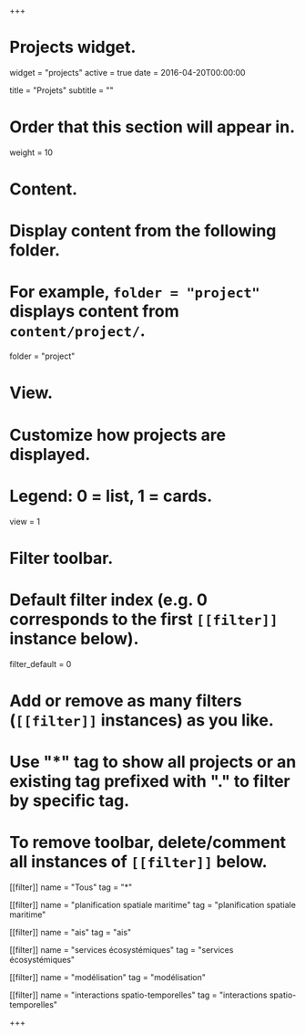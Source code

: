 +++
# Projects widget.
widget = "projects"
active = true
date = 2016-04-20T00:00:00

title = "Projets"
subtitle = ""

# Order that this section will appear in.
weight = 10

# Content.
# Display content from the following folder.
# For example, `folder = "project"` displays content from `content/project/`.
folder = "project"

# View.
# Customize how projects are displayed.
# Legend: 0 = list, 1 = cards.
view = 1

# Filter toolbar.

# Default filter index (e.g. 0 corresponds to the first `[[filter]]` instance below).
filter_default = 0

# Add or remove as many filters (`[[filter]]` instances) as you like.
# Use "*" tag to show all projects or an existing tag prefixed with "." to filter by specific tag.
# To remove toolbar, delete/comment all instances of `[[filter]]` below.
[[filter]]
  name = "Tous"
  tag = "*"

[[filter]]
   name = "planification spatiale maritime"
   tag = "planification spatiale maritime"


[[filter]]
   name = "ais"
   tag = "ais"

[[filter]]
   name = "services écosystémiques"
   tag = "services écosystémiques"


[[filter]]
   name = "modélisation"
   tag = "modélisation"


[[filter]]
   name = "interactions spatio-temporelles"
   tag = "interactions spatio-temporelles"

+++

